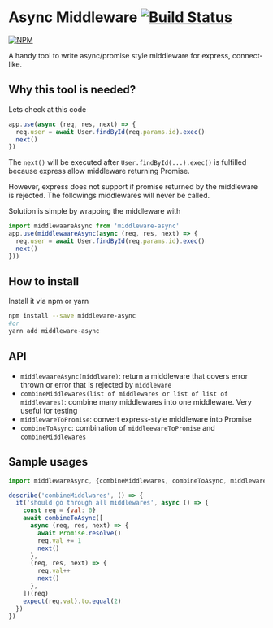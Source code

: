 # Async Middleware [![Build Status](https://travis-ci.org/tranvansang/middleware-async.svg?branch=master)](https://travis-ci.org/tranvansang/middleware-async)

[![NPM](https://nodei.co/npm/middleware-async.png)](https://nodei.co/npm/middleware-async/)


A handy tool to write async/promise style middleware for express, connect-like.

## Why this tool is needed?

Lets check at this code

```javascript
app.use(async (req, res, next) => {
  req.user = await User.findById(req.params.id).exec()
  next()
})
```

The `next()` will be executed after `User.findById(...).exec()` is fulfilled because express allow middleware returning Promise.

However, express does not support if promise returned by the middleware is rejected.
The followings middlewares will never be called.

Solution is simple by wrapping the middleware with

```javascript
import middlewaareAsync from 'middleware-async'
app.use(middlewaareAsync(async (req, res, next) => {
  req.user = await User.findById(req.params.id).exec()
  next()  
}))
```

## How to install

Install it via npm or yarn

```bash
npm install --save middleware-async
#or
yarn add middleware-async
```

## API

- `middlewaareAsync(middlware)`: return a middleware that covers error thrown or error that is rejected by `middleware`
- `combineMiddlewares(list of middlewares or list of list of middlewares)`: combine many middlewares into one middleware. Very useful for testing
- `middlewareToPromise`: convert express-style middleware into Promise
- `combineToAsync`: combination of `middleewareToPromise` and `combineMiddlewares`

## Sample usages

```javascript
import middlewareAsync, {combineMiddlewares, combineToAsync, middlewareToPromise} from 'middleeware-async'

describe('combineMiddlwares', () => {
  it('should go through all middlewares', async () => {
    const req = {val: 0}
    await combineToAsync([
      async (req, res, next) => {
        await Promise.resolve()
        req.val += 1
        next()
      },
      (req, res, next) => {
        req.val++
        next()
      },
    ])(req)
    expect(req.val).to.equal(2)
  })
})
```